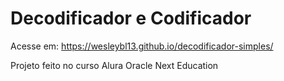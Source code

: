# Decodificador e Codificador

Acesse em: 
https://wesleybl13.github.io/decodificador-simples/

Projeto feito no curso Alura Oracle Next Education
